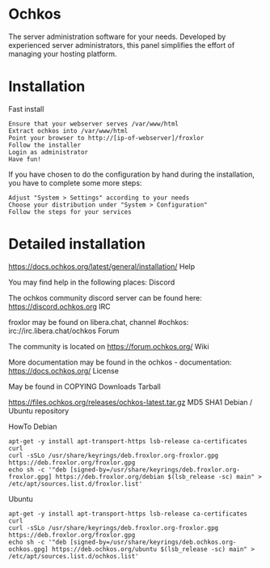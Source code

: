 # Ochkos
The server administration software for your needs. Developed by experienced server administrators, this panel simplifies the effort of managing your hosting platform.


# Installation
Fast install



    Ensure that your webserver serves /var/www/html
    Extract ochkos into /var/www/html
    Point your browser to http://[ip-of-webserver]/froxlor
    Follow the installer
    Login as administrator
    Have fun!

If you have chosen to do the configuration by hand during the installation, you have to complete some more steps:

    Adjust "System > Settings" according to your needs
    Choose your distribution under "System > Configuration"
    Follow the steps for your services

# Detailed installation

https://docs.ochkos.org/latest/general/installation/
Help

You may find help in the following places:
Discord

The ochkos community discord server can be found here: https://discord.ochkos.org
IRC

froxlor may be found on libera.chat, channel #ochkos: irc://irc.libera.chat/ochkos
Forum

The community is located on https://forum.ochkos.org/
Wiki

More documentation may be found in the ochkos - documentation: https://docs.ochkos.org/
License

May be found in COPYING
Downloads
Tarball

https://files.ochkos.org/releases/ochkos-latest.tar.gz MD5 SHA1
Debian / Ubuntu repository

HowTo
Debian
    
    apt-get -y install apt-transport-https lsb-release ca-certificates curl
    curl -sSLo /usr/share/keyrings/deb.froxlor.org-froxlor.gpg https://deb.froxlor.org/froxlor.gpg
    echo sh -c '"deb [signed-by=/usr/share/keyrings/deb.froxlor.org-froxlor.gpg] https://deb.froxlor.org/debian $(lsb_release -sc) main" > /etc/apt/sources.list.d/froxlor.list'

Ubuntu

    apt-get -y install apt-transport-https lsb-release ca-certificates curl
    curl -sSLo /usr/share/keyrings/deb.froxlor.org-froxlor.gpg https://deb.froxlor.org/froxlor.gpg
    echo sh -c '"deb [signed-by=/usr/share/keyrings/deb.ochkos.org-ochkos.gpg] https://deb.ochkos.org/ubuntu $(lsb_release -sc) main" > /etc/apt/sources.list.d/ochkos.list'

